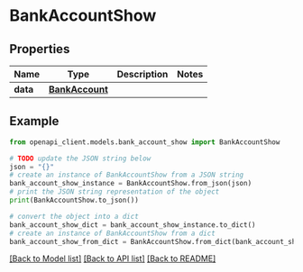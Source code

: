 # BankAccountShow


## Properties

Name | Type | Description | Notes
------------ | ------------- | ------------- | -------------
**data** | [**BankAccount**](BankAccount.md) |  | 

## Example

```python
from openapi_client.models.bank_account_show import BankAccountShow

# TODO update the JSON string below
json = "{}"
# create an instance of BankAccountShow from a JSON string
bank_account_show_instance = BankAccountShow.from_json(json)
# print the JSON string representation of the object
print(BankAccountShow.to_json())

# convert the object into a dict
bank_account_show_dict = bank_account_show_instance.to_dict()
# create an instance of BankAccountShow from a dict
bank_account_show_from_dict = BankAccountShow.from_dict(bank_account_show_dict)
```
[[Back to Model list]](../README.md#documentation-for-models) [[Back to API list]](../README.md#documentation-for-api-endpoints) [[Back to README]](../README.md)


